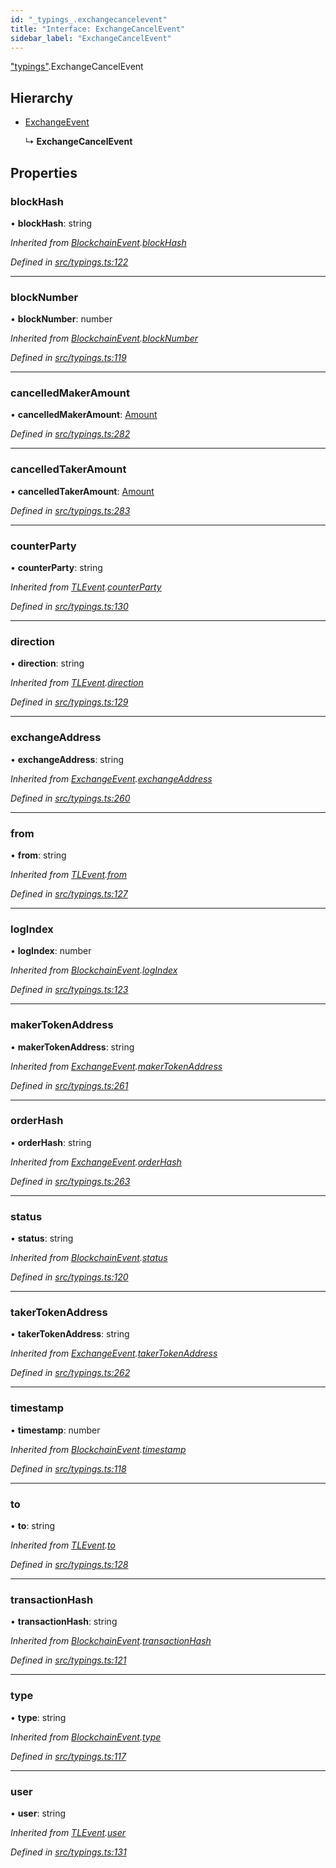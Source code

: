 ```yaml
---
id: "_typings_.exchangecancelevent"
title: "Interface: ExchangeCancelEvent"
sidebar_label: "ExchangeCancelEvent"
---
```


["typings"](../modules/_typings_.md).ExchangeCancelEvent

## Hierarchy

* [ExchangeEvent](_typings_.exchangeevent.md)

  ↳ **ExchangeCancelEvent**

## Properties

### blockHash

•  **blockHash**: string

*Inherited from [BlockchainEvent](_typings_.blockchainevent.md).[blockHash](_typings_.blockchainevent.md#blockhash)*

*Defined in [src/typings.ts:122](https://github.com/trustlines-protocol/clientlib/blob/8b30ce1/src/typings.ts#L122)*

___

### blockNumber

•  **blockNumber**: number

*Inherited from [BlockchainEvent](_typings_.blockchainevent.md).[blockNumber](_typings_.blockchainevent.md#blocknumber)*

*Defined in [src/typings.ts:119](https://github.com/trustlines-protocol/clientlib/blob/8b30ce1/src/typings.ts#L119)*

___

### cancelledMakerAmount

•  **cancelledMakerAmount**: [Amount](_typings_.amount.md)

*Defined in [src/typings.ts:282](https://github.com/trustlines-protocol/clientlib/blob/8b30ce1/src/typings.ts#L282)*

___

### cancelledTakerAmount

•  **cancelledTakerAmount**: [Amount](_typings_.amount.md)

*Defined in [src/typings.ts:283](https://github.com/trustlines-protocol/clientlib/blob/8b30ce1/src/typings.ts#L283)*

___

### counterParty

•  **counterParty**: string

*Inherited from [TLEvent](_typings_.tlevent.md).[counterParty](_typings_.tlevent.md#counterparty)*

*Defined in [src/typings.ts:130](https://github.com/trustlines-protocol/clientlib/blob/8b30ce1/src/typings.ts#L130)*

___

### direction

•  **direction**: string

*Inherited from [TLEvent](_typings_.tlevent.md).[direction](_typings_.tlevent.md#direction)*

*Defined in [src/typings.ts:129](https://github.com/trustlines-protocol/clientlib/blob/8b30ce1/src/typings.ts#L129)*

___

### exchangeAddress

•  **exchangeAddress**: string

*Inherited from [ExchangeEvent](_typings_.exchangeevent.md).[exchangeAddress](_typings_.exchangeevent.md#exchangeaddress)*

*Defined in [src/typings.ts:260](https://github.com/trustlines-protocol/clientlib/blob/8b30ce1/src/typings.ts#L260)*

___

### from

•  **from**: string

*Inherited from [TLEvent](_typings_.tlevent.md).[from](_typings_.tlevent.md#from)*

*Defined in [src/typings.ts:127](https://github.com/trustlines-protocol/clientlib/blob/8b30ce1/src/typings.ts#L127)*

___

### logIndex

•  **logIndex**: number

*Inherited from [BlockchainEvent](_typings_.blockchainevent.md).[logIndex](_typings_.blockchainevent.md#logindex)*

*Defined in [src/typings.ts:123](https://github.com/trustlines-protocol/clientlib/blob/8b30ce1/src/typings.ts#L123)*

___

### makerTokenAddress

•  **makerTokenAddress**: string

*Inherited from [ExchangeEvent](_typings_.exchangeevent.md).[makerTokenAddress](_typings_.exchangeevent.md#makertokenaddress)*

*Defined in [src/typings.ts:261](https://github.com/trustlines-protocol/clientlib/blob/8b30ce1/src/typings.ts#L261)*

___

### orderHash

•  **orderHash**: string

*Inherited from [ExchangeEvent](_typings_.exchangeevent.md).[orderHash](_typings_.exchangeevent.md#orderhash)*

*Defined in [src/typings.ts:263](https://github.com/trustlines-protocol/clientlib/blob/8b30ce1/src/typings.ts#L263)*

___

### status

•  **status**: string

*Inherited from [BlockchainEvent](_typings_.blockchainevent.md).[status](_typings_.blockchainevent.md#status)*

*Defined in [src/typings.ts:120](https://github.com/trustlines-protocol/clientlib/blob/8b30ce1/src/typings.ts#L120)*

___

### takerTokenAddress

•  **takerTokenAddress**: string

*Inherited from [ExchangeEvent](_typings_.exchangeevent.md).[takerTokenAddress](_typings_.exchangeevent.md#takertokenaddress)*

*Defined in [src/typings.ts:262](https://github.com/trustlines-protocol/clientlib/blob/8b30ce1/src/typings.ts#L262)*

___

### timestamp

•  **timestamp**: number

*Inherited from [BlockchainEvent](_typings_.blockchainevent.md).[timestamp](_typings_.blockchainevent.md#timestamp)*

*Defined in [src/typings.ts:118](https://github.com/trustlines-protocol/clientlib/blob/8b30ce1/src/typings.ts#L118)*

___

### to

•  **to**: string

*Inherited from [TLEvent](_typings_.tlevent.md).[to](_typings_.tlevent.md#to)*

*Defined in [src/typings.ts:128](https://github.com/trustlines-protocol/clientlib/blob/8b30ce1/src/typings.ts#L128)*

___

### transactionHash

•  **transactionHash**: string

*Inherited from [BlockchainEvent](_typings_.blockchainevent.md).[transactionHash](_typings_.blockchainevent.md#transactionhash)*

*Defined in [src/typings.ts:121](https://github.com/trustlines-protocol/clientlib/blob/8b30ce1/src/typings.ts#L121)*

___

### type

•  **type**: string

*Inherited from [BlockchainEvent](_typings_.blockchainevent.md).[type](_typings_.blockchainevent.md#type)*

*Defined in [src/typings.ts:117](https://github.com/trustlines-protocol/clientlib/blob/8b30ce1/src/typings.ts#L117)*

___

### user

•  **user**: string

*Inherited from [TLEvent](_typings_.tlevent.md).[user](_typings_.tlevent.md#user)*

*Defined in [src/typings.ts:131](https://github.com/trustlines-protocol/clientlib/blob/8b30ce1/src/typings.ts#L131)*
